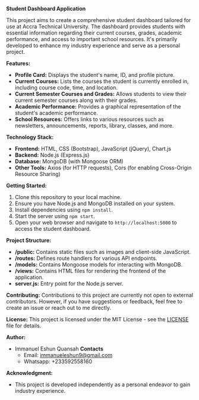 **Student Dashboard Application**

This project aims to create a comprehensive student dashboard tailored for use at Accra Technical University. The dashboard provides students with essential information regarding their current courses, grades, academic performance, and access to important school resources. It's primarily developed to enhance my industry experience and serve as a personal project.

**Features:**
- **Profile Card:** Displays the student's name, ID, and profile picture.
- **Current Courses:** Lists the courses the student is currently enrolled in, including course code, time, and location.
- **Current Semester Courses and Grades:** Allows students to view their current semester courses along with their grades.
- **Academic Performance:** Provides a graphical representation of the student's academic performance.
- **School Resources:** Offers links to various resources such as newsletters, announcements, reports, library, classes, and more.

**Technology Stack:**
- **Frontend:** HTML, CSS (Bootstrap), JavaScript (jQuery), Chart.js
- **Backend:** Node.js (Express.js)
- **Database:** MongoDB (with Mongoose ORM)
- **Other Tools:** Axios (for HTTP requests), Cors (for enabling Cross-Origin Resource Sharing)

**Getting Started:**
1. Clone this repository to your local machine.
2. Ensure you have Node.js and MongoDB installed on your system.
3. Install dependencies using `npm install`.
4. Start the server using `npm start`.
5. Open your web browser and navigate to `http://localhost:5000` to access the student dashboard.

**Project Structure:**
- **/public:** Contains static files such as images and client-side JavaScript.
- **/routes:** Defines route handlers for various API endpoints.
- **/models:** Contains Mongoose models for interacting with MongoDB.
- **/views:** Contains HTML files for rendering the frontend of the application.
- **server.js:** Entry point for the Node.js server.

**Contributing:**
Contributions to this project are currently not open to external contributors. However, if you have suggestions or feedback, feel free to create an issue or reach out to me directly.

**License:**
This project is licensed under the MIT License - see the [LICENSE](LICENSE) file for details.

**Author:**
- Immanuel Eshun Quansah
**Contacts**
  - Email: immanueleshun9@gmail.com
  - Whatsapp: +233592558160
  
**Acknowledgment:**
- This project is developed independently as a personal endeavor to gain industry experience.
